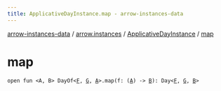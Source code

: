 ```yaml
---
title: ApplicativeDayInstance.map - arrow-instances-data
---
```


[arrow-instances-data](../../index.html) / [arrow.instances](../index.html) / [ApplicativeDayInstance](index.html) / [map](./map.html)

# map

`open fun <A, B> DayOf<`[`F`](index.html#F)`, `[`G`](index.html#G)`, `[`A`](map.html#A)`>.map(f: (`[`A`](map.html#A)`) -> `[`B`](map.html#B)`): Day<`[`F`](index.html#F)`, `[`G`](index.html#G)`, `[`B`](map.html#B)`>`